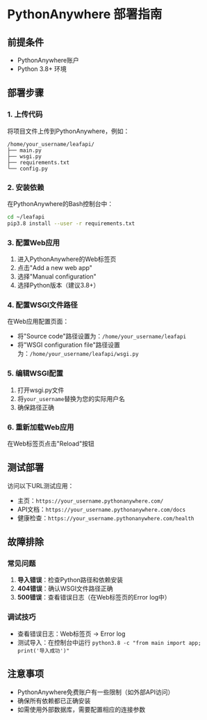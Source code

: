 # PythonAnywhere 部署指南

## 前提条件
- PythonAnywhere账户
- Python 3.8+ 环境

## 部署步骤

### 1. 上传代码
将项目文件上传到PythonAnywhere，例如：
```
/home/your_username/leafapi/
├── main.py
├── wsgi.py
├── requirements.txt
└── config.py
```

### 2. 安装依赖
在PythonAnywhere的Bash控制台中：
```bash
cd ~/leafapi
pip3.8 install --user -r requirements.txt
```

### 3. 配置Web应用
1. 进入PythonAnywhere的Web标签页
2. 点击"Add a new web app"
3. 选择"Manual configuration"
4. 选择Python版本（建议3.8+）

### 4. 配置WSGI文件路径
在Web应用配置页面：
- 将"Source code"路径设置为：`/home/your_username/leafapi`
- 将"WSGI configuration file"路径设置为：`/home/your_username/leafapi/wsgi.py`

### 5. 编辑WSGI配置
1. 打开wsgi.py文件
2. 将`your_username`替换为您的实际用户名
3. 确保路径正确

### 6. 重新加载Web应用
在Web标签页点击"Reload"按钮

## 测试部署
访问以下URL测试应用：
- 主页：`https://your_username.pythonanywhere.com/`
- API文档：`https://your_username.pythonanywhere.com/docs`
- 健康检查：`https://your_username.pythonanywhere.com/health`

## 故障排除

### 常见问题
1. **导入错误**：检查Python路径和依赖安装
2. **404错误**：确认WSGI文件路径正确
3. **500错误**：查看错误日志（在Web标签页的Error log中）

### 调试技巧
- 查看错误日志：Web标签页 → Error log
- 测试导入：在控制台中运行 `python3.8 -c "from main import app; print('导入成功')"`

## 注意事项
- PythonAnywhere免费账户有一些限制（如外部API访问）
- 确保所有依赖都已正确安装
- 如需使用外部数据库，需要配置相应的连接参数 